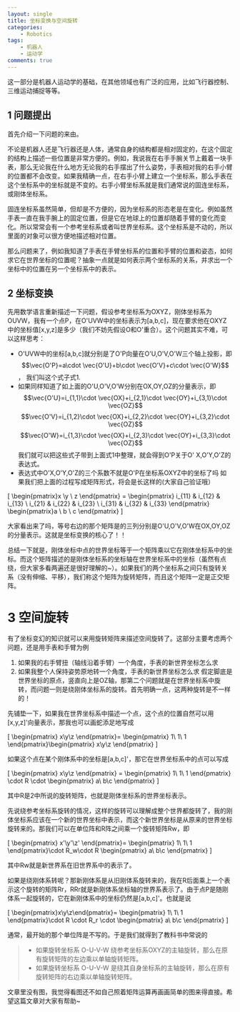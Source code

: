 ```yaml
---
layout: single
title: 坐标变换与空间旋转
categories: 
    - Robotics 
tags: 
    - 机器人
    - 运动学
comments: true
---
```


这一部分是机器人运动学的基础，在其他领域也有广泛的应用，比如飞行器控制、三维运动捕捉等等。

## 1 问题提出

首先介绍一下问题的来由。

不论是机器人还是飞行器还是人体，通常自身的结构都是相对固定的，在这个固定的结构上描述一些位置是非常方便的。例如，我说我在右手手腕关节上戴着一块手表，那么无论我在什么地方无论我的右手摆出了什么姿势，手表相对我的右手小臂的位置都不会改变。如果我精确一点，在右手小臂上建立一个坐标系，那么手表在这个坐标系中的坐标就是不变的。右手小臂坐标系就是我们通常说的固连坐标系，或刚体坐标系。

固连坐标系虽然简单，但却是不方便的，因为坐标系的形态老是在变化。例如虽然手表一直在我手腕上的固定位置，但是它在地球上的位置却随着手臂的变化而变化。所以常常会有一个参考坐标系或者叫世界坐标系。这个坐标系是不动的，所以里面的对象可以很方便地描述相对位置。

那么问题来了，例如我知道了手表在手臂坐标系的位置和手臂的位置和姿态，如何求它在世界坐标的位置呢？抽象一点就是如何表示两个坐标系的关系，并求出一个坐标中的位置在另一个坐标系中的表示。

<!--more-->

## 2 坐标变换

先用数学语言重新描述一下问题，假设参考坐标系为OXYZ，刚体坐标系为OUVW，我有一个点P，在O'UVW中的坐标表示为[a,b,c]，现在要求他在OXYZ中的坐标值[x,y,z]是多少（我们不妨先假设O和O'重合）。这个问题其实不难，可以这样思考：

*   O'UVW中的坐标[a,b,c]就分别是了O'P向量在O'U,O'V,O'W三个轴上投影，即
$$\vec{O'P}=a\cdot \vec{O'U}+b\cdot \vec{O'V}+c\cdot \vec{O'W}$$，
我们叫这个式子式1.
*   如果同样知道了如上面的O'U,O'V,O'W分别在OX,OY,OZ的分量表示，即
$$\vec{O'U}=i_{1,1}\cdot \vec{OX}+i_{2,1}\cdot \vec{OY}+i_{3,1}\cdot \vec{OZ}$$
$$\vec{O'V}=i_{1,2}\cdot \vec{OX}+i_{2,2}\cdot \vec{OY}+i_{3,2}\cdot \vec{OZ}$$
$$\vec{O'W}=i_{1,3}\cdot \vec{OX}+i_{2,3}\cdot \vec{OY}+i_{3,3}\cdot \vec{OZ}$$
我们就可以把这些式子带到上面式1中整理，就会得到O'P关于O' X,O'Y,O'Z的表达式。
*   表达式中O'X,O'Y,O'Z的三个系数不就是O'P在坐标系OXYZ中的坐标了吗
如果我们把上面的过程写成矩阵形式，将会是长这样的(大家自己验证哦）


\[
\begin{pmatrix}x \\y \\ z \end{pmatrix} = \begin{pmatrix} i_{11} & i_{12} & i_{13} \\ i_{21} & i_{22} & i_{23} \\ i_{31} & i_{32} & i_{33} \end{pmatrix} \begin{pmatrix}a \\ b \\ c \end{pmatrix}
\]


大家看出来了吗，等号右边的那个矩阵是的三列分别是O'U,O'V,O'W在OX,OY,OZ的分量表示。这就是坐标变换的核心了！！

总结一下就是，刚体坐标中点的世界坐标等于一个矩阵乘以它在刚体坐标系中的坐标。而这个矩阵描述的是刚体坐标系的坐标轴在世界坐标系中的坐标（虽然有点绕，但大家多看两遍还是很好理解的~）。如果我们的两个坐标系之间只有旋转关系（没有伸缩、平移），我们称这个矩阵为旋转矩阵，而且这个矩阵一定是正交矩阵。

# 3 空间旋转

有了坐标变幻的知识就可以来用旋转矩阵来描述空间旋转了。这部分主要考虑两个问题，还是用手表和手臂为例

1.  如果我的右手臂扭（轴线沿着手臂）一个角度，手表的新世界坐标怎么求
2.  如果我整个人保持姿势原地转一个角度，手表的新世界坐标怎么求
假定脚底是世界坐标的原点，竖直向上是OZ轴，那第二个问题就是在世界坐标系中旋转，而问题一则是绕刚体坐标系的旋转。首先明确一点，这两种旋转是不一样的！

先铺垫一下，如果我在世界坐标系中描述一个点，这个点的位置自然可以用[x,y,z]'向量表示，那我也可以画蛇添足地写成

\[
\begin{pmatrix} x\\y\\z \end{pmatrix}=
\begin{pmatrix} 1\\  1\\  1 \end{pmatrix}\begin{pmatrix} x\\y\\z \end{pmatrix}
\]

如果这个点在某个刚体系中的坐标是[a,b,c]'，那它在世界坐标系中的点可以写成

\[
\begin{pmatrix} x\\y\\z \end{pmatrix} = 
\begin{pmatrix} 1\\ 1\\ 1 \end{pmatrix} \cdot R \cdot \begin{pmatrix} a\\ b\\c \end{pmatrix}
\]

其中R是2中所说的旋转矩阵，也就是刚体坐标系的世界坐标表示。

先说绕参考坐标系旋转的情况，这样的旋转可以理解成整个世界都旋转了，我的刚体坐标系应该在一个新的世界坐标中表示，而这个新世界坐标是从原来的世界坐标旋转来的。那我们可以在单位阵和R阵之间乘一个旋转矩阵Rw，即

\[
\begin{pmatrix} x'\\y'\\z' \end{pmatrix}=
\begin{pmatrix} 1\\  1\\  1 \end{pmatrix}\cdot R_w\cdot R \begin{pmatrix} a\\ b\\c \end{pmatrix}
\]

其中Rw就是新世界系在旧世界系中的表示了。

如果是绕刚体系转呢？那新刚体系是从旧刚体系旋转来的，我在R后面乘上一个表示这个旋转的矩阵Rr，RRr就是新刚体系坐标轴的世界系表示了。由于点P是随刚体系一起旋转的，它在新刚体系中的坐标仍然是[a,b,c]'。也就是说

\[
\begin{pmatrix}x\\y\\z\end{pmatrix}=
\begin{pmatrix} 1\\ 1\\ 1 \end{pmatrix}\cdot R \cdot R_r \cdot \begin{pmatrix} a\\ b\\c \end{pmatrix}
\]

通常，最开始的那个单位阵是不写的。于是我们就得到了教科书中常说的
> *   如果旋转坐标系 O-U-V-W 绕参考坐标系OXYZ的主轴旋转，那么在原有旋转矩阵的左边乘以单轴旋转矩阵。
> *   如果旋转坐标系 O-U-V-W 是绕其自身坐标系的主轴旋转，那么在原有旋转矩阵的右边乘以单轴旋转矩阵。

文章里没有图，我觉得看图还不如自己照着矩阵运算再画画简单的图来得直接。希望这篇文章对大家有帮助~